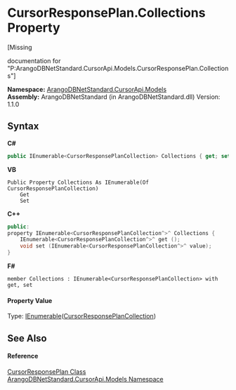# CursorResponsePlan.Collections Property 
 

\[Missing <summary> documentation for "P:ArangoDBNetStandard.CursorApi.Models.CursorResponsePlan.Collections"\]

**Namespace:**&nbsp;<a href="35799343-7a53-6c3b-95d1-21ff990d1b8b">ArangoDBNetStandard.CursorApi.Models</a><br />**Assembly:**&nbsp;ArangoDBNetStandard (in ArangoDBNetStandard.dll) Version: 1.1.0

## Syntax

**C#**<br />
``` C#
public IEnumerable<CursorResponsePlanCollection> Collections { get; set; }
```

**VB**<br />
``` VB
Public Property Collections As IEnumerable(Of CursorResponsePlanCollection)
	Get
	Set
```

**C++**<br />
``` C++
public:
property IEnumerable<CursorResponsePlanCollection^>^ Collections {
	IEnumerable<CursorResponsePlanCollection^>^ get ();
	void set (IEnumerable<CursorResponsePlanCollection^>^ value);
}
```

**F#**<br />
``` F#
member Collections : IEnumerable<CursorResponsePlanCollection> with get, set

```


#### Property Value
Type: <a href="https://docs.microsoft.com/dotnet/api/system.collections.generic.ienumerable-1" target="_blank" rel="noopener noreferrer">IEnumerable</a>(<a href="2816bcc1-f041-5065-1683-735ae053e482">CursorResponsePlanCollection</a>)

## See Also


#### Reference
<a href="ac230d02-5fb9-ed77-f066-cecde894e2ea">CursorResponsePlan Class</a><br /><a href="35799343-7a53-6c3b-95d1-21ff990d1b8b">ArangoDBNetStandard.CursorApi.Models Namespace</a><br />